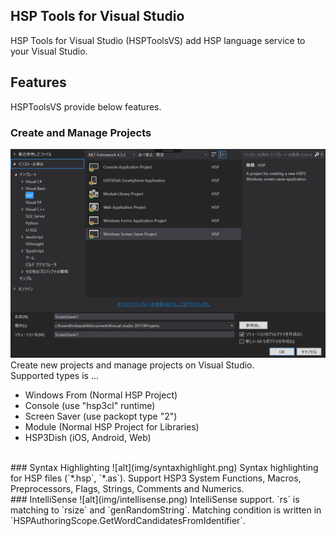 HSP Tools for Visual Studio
----
HSP Tools for Visual Studio (HSPToolsVS) add HSP language service to your Visual Studio. 


## Features
HSPToolsVS provide below features.  


### Create and Manage Projects
![alt](img/project.png)  
Create new projects and manage projects on Visual Studio.  
Supported types is ...

* Windows From (Normal HSP Project)
* Console (use "hsp3cl" runtime)
* Screen Saver (use packopt type "2")
* Module (Normal HSP Project for Libraries)
* HSP3Dish (iOS, Android, Web)

<br />
### Syntax Highlighting
![alt](img/syntaxhighlight.png)   
Syntax highlighting for HSP files (`*.hsp`, `*.as`).  
Support HSP3 System Functions, Macros, Preprocessors, Flags, Strings, Comments and Numerics.

<br />
### IntelliSense
![alt](img/intellisense.png)  
IntelliSense support.  
`rs` is matching to `rsize` and `genRandomString`.  
Matching condition is written in `HSPAuthoringScope.GetWordCandidatesFromIdentifier`.